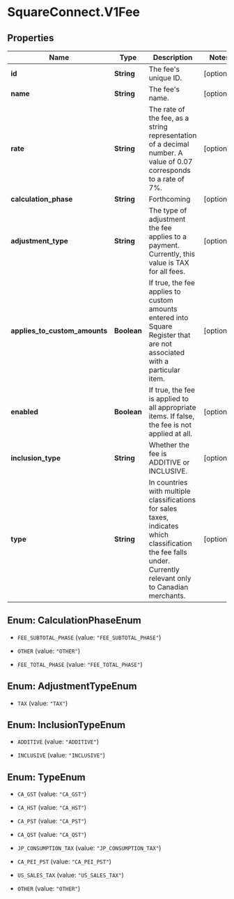 # SquareConnect.V1Fee

## Properties
Name | Type | Description | Notes
------------ | ------------- | ------------- | -------------
**id** | **String** | The fee&#39;s unique ID. | [optional] 
**name** | **String** | The fee&#39;s name. | [optional] 
**rate** | **String** | The rate of the fee, as a string representation of a decimal number. A value of 0.07 corresponds to a rate of 7%. | [optional] 
**calculation_phase** | **String** | Forthcoming | [optional] 
**adjustment_type** | **String** | The type of adjustment the fee applies to a payment. Currently, this value is TAX for all fees. | [optional] 
**applies_to_custom_amounts** | **Boolean** | If true, the fee applies to custom amounts entered into Square Register that are not associated with a particular item. | [optional] 
**enabled** | **Boolean** | If true, the fee is applied to all appropriate items. If false, the fee is not applied at all. | [optional] 
**inclusion_type** | **String** | Whether the fee is ADDITIVE or INCLUSIVE. | [optional] 
**type** | **String** | In countries with multiple classifications for sales taxes, indicates which classification the fee falls under. Currently relevant only to Canadian merchants. | [optional] 


<a name="CalculationPhaseEnum"></a>
## Enum: CalculationPhaseEnum


* `FEE_SUBTOTAL_PHASE` (value: `"FEE_SUBTOTAL_PHASE"`)

* `OTHER` (value: `"OTHER"`)

* `FEE_TOTAL_PHASE` (value: `"FEE_TOTAL_PHASE"`)




<a name="AdjustmentTypeEnum"></a>
## Enum: AdjustmentTypeEnum


* `TAX` (value: `"TAX"`)




<a name="InclusionTypeEnum"></a>
## Enum: InclusionTypeEnum


* `ADDITIVE` (value: `"ADDITIVE"`)

* `INCLUSIVE` (value: `"INCLUSIVE"`)




<a name="TypeEnum"></a>
## Enum: TypeEnum


* `CA_GST` (value: `"CA_GST"`)

* `CA_HST` (value: `"CA_HST"`)

* `CA_PST` (value: `"CA_PST"`)

* `CA_QST` (value: `"CA_QST"`)

* `JP_CONSUMPTION_TAX` (value: `"JP_CONSUMPTION_TAX"`)

* `CA_PEI_PST` (value: `"CA_PEI_PST"`)

* `US_SALES_TAX` (value: `"US_SALES_TAX"`)

* `OTHER` (value: `"OTHER"`)





